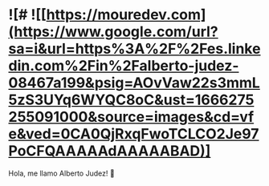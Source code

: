 # ![# ![[https://mouredev.com](https://www.google.com/url?sa=i&url=https%3A%2F%2Fes.linkedin.com%2Fin%2Falberto-judez-08467a199&psig=AOvVaw22s3mmL5zS3UYq6WYQC8oC&ust=1666275255091000&source=images&cd=vfe&ved=0CA0QjRxqFwoTCLCO2Je97PoCFQAAAAAdAAAAABAD)]
Hola, me llamo Alberto Judez! 👋
